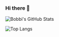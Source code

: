 ### Hi there 👋

![Bobbi's GitHub Stats](https://github-readme-stats.vercel.app/api?username=bobbicodes&count_private=true&show_icons=true)

![Top Langs](https://github-readme-stats.vercel.app/api/top-langs/?username=bobbicodes&hide=javascript,html,c,c%2B%2B,assembly,jupyter%20notebook,python,shell,makefile,dockerfile,perl,mathematica,awk,tcl,emacs%20lisp,racket,css&layout=compact&count_private=true&theme=radical)
